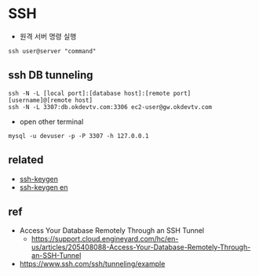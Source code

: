 # SSH

* 원격 서버 명령 실행

```
ssh user@server "command"
```

## ssh DB tunneling
```
ssh -N -L [local port]:[database host]:[remote port] [username]@[remote host]
ssh -N -L 3307:db.okdevtv.com:3306 ec2-user@gw.okdevtv.com
```

* open other terminal

```
mysql -u devuser -p -P 3307 -h 127.0.0.1
```

## related
* [ssh-keygen](/mib/ssh/keygen)
* [ssh-keygen en](/mib/ssh/keygen_en)

## ref
* Access Your Database Remotely Through an SSH Tunnel
  * https://support.cloud.engineyard.com/hc/en-us/articles/205408088-Access-Your-Database-Remotely-Through-an-SSH-Tunnel
* https://www.ssh.com/ssh/tunneling/example
